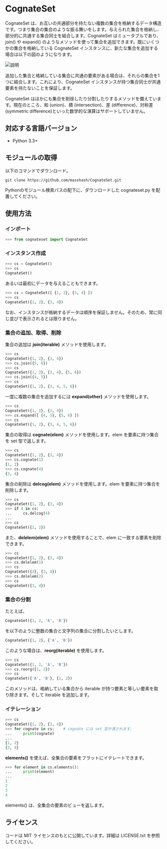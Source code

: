 # CognateSet #

CognateSet は、お互いの共通部分を持たない複数の集合を格納するデータ構造です。つまり集合の集合のような振る舞いをします。与えられた集合を格納し、部分的に共通する集合同士を結合します。CognateSet はミュータブルであり、join() や expand() のようなメソッドを使って集合を追加できます。既にいくつかの集合を格納している CognateSet インスタンスに、新たな集合を追加する場合は以下の図のようになります。

![説明](https://drive.google.com/uc?export=view&id=1Tdnt1T0LbcmrP16RJD_P4glnmHOvNWR1)

追加した集合と格納している集合に共通の要素がある場合は、それらの集合を1つに結合します。これにより、CognateSet インスタンスが持つ集合同士が共通要素を持たないことを保証します。

CognateSet はほかにも集合を削徐したり分割したりするメソッドを備えています。現在のところ、和 (union)、積 (intersection)、差 (difference)、対称差 (symmetric difference)といった数学的な演算はサポートしていません。

## 対応する言語バージョン ##
- Python 3.3+

## モジュールの取得 ##
以下のコマンドでダウンロード。

`git clone https://github.com/masshash/CognateSet.git`

Pythonのモジュール検索パスの配下に、ダウンロードした cognateset.py を配置してください。

## 使用方法 ##

### インポート ###
```python
>>> from cognateset import CognateSet
```

### インスタンス作成 ###
```python
>>> cs = CognateSet() 
>>> cs
CognateSet()
```
あるいは最初にデータを与えることもできます。
```python
>>> cs = CognateSet([ {1, 2}, {3, 4} ])
>>> cs
CognateSet({1, 2}, {3, 4})
```
なお、インスタンスが格納するデータは順序を保証しません。そのため、常に同じ並びで表示されるとは限りません。

### 集合の追加、取得、削除 ###
集合の追加は **join(iterable)** メソッドを使用します。
```python
>>> cs
CognateSet({1, 2}, {3, 4})
>>> cs.join({5, 6})
>>> cs
CognateSet({1, 2}, {3, 4}, {5, 6})
>>> cs.join({4, 5})
>>> cs
CognateSet({1, 2}, {3, 4, 5, 6})
```
一度に複数の集合を追加するには **expand(other)** メソッドを使用します。
```python
>>> cs
CognateSet({1, 2}, {3, 4})
>>> cs.expand([ {4, 5}, {5, 6} ])
>>> cs
CognateSet({1, 2}, {3, 4, 5, 6})
```
集合の取得は **cognate(elem)** メソッドを使用します。elem を要素に持つ集合を set 型で返します。
```python
>>> cs
CognateSet({1, 2}, {3, 4})
>>> cs.cognate(1)
{1, 2}
>>> cs.cognate(4)
{3, 4}
```
集合の削除は **delcog(elem)** メソッドを使用します。elem を要素に持つ集合を削除します。
```python
>>> cs
CognateSet({1, 2}, {3, 4})
>>> if 4 in cs:
...     cs.delcog(4)
...
>>> cs
CognateSet({1, 2})
```
また、**delelem(elem)** メソッドを使用することで、elem に一致する要素を削除できます。
```python
>>> cs
CognateSet({1, 2}, {3, 4})
>>> cs.delelem(1)
>>> cs
CognateSet({2}, {3, 4})
>>> cs.delelem(2)
>>> cs
CognateSet({3, 4})
```

### 集合の分割 ###
たとえば、
```python
CognateSet({1, 2, 'A', 'B'})
```
を以下のように整数の集合と文字列の集合に分割したいとします。
```python
CognateSet({1, 2}, {'A', 'B'})
```
このような場合は、**reorg(iterable)** を使用します。
```python
>>> cs
CognateSet({1, 2, 'A', 'B'})
>>> cs.reorg({1, 2})
>>> cs
CognateSet({'A', 'B'}, {1, 2})
```
このメソッドは、格納している集合から iterable が持つ要素と等しい要素を取り除きます。そして iterable を追加します。

### イテレーション ###
```python
>>> cs
CognateSet({1, 2}, {3, 4})
>>> for cognate in cs:    # cognate には set 型が渡されます。
...     print(cognate)
...
{1, 2}
{3, 4}
```
**elements()** を使えば、全集合の要素をフラットにイテレートできます。
```python
>>> for element in cs.elements():
...     print(element)
...
1
2
3
4
```
elements() は、全集合の要素のビューを返します。

## ライセンス ##
コードは MIT ライセンスのもとに公開しています。詳細は LICENSE.txt を参照してください。
